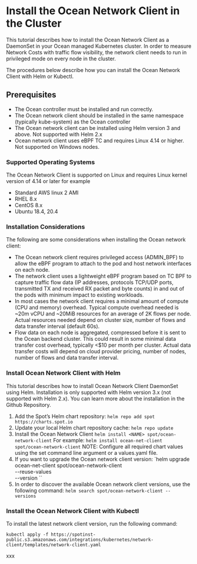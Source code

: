 # Install the Ocean Network Client in the Cluster

This tutorial describes how to install the Ocean Network Client as a DaemonSet in your Ocean managed Kubernetes cluster. In order to measure Network Costs  with traffic flow visibility, the network client needs to run in privileged mode on every node in the cluster.

The procedures below describe how you can install the Ocean Network Client with Helm or Kubectl.

## Prerequisites

* The Ocean controller must be installed and run correctly.
* The Ocean network client should be installed in the same namespace (typically kube-system) as the Ocean controller
* The Ocean network client can be installed using Helm version 3 and above. Not supported with Helm 2.x
* Ocean network client uses eBPF TC and requires Linux 4.14 or higher. Not supported on Windows nodes.

### Supported Operating Systems

The Ocean Network Client is supported on Linux and requires Linux kernel version of 4.14 or later for example

* Standard AWS linux 2 AMI
* RHEL 8.x
* CentOS 8.x
* Ubuntu 18.4, 20.4

### Installation Considerations

The following are some considerations when installing the Ocean network client:
* The Ocean network client requires privileged access (ADMIN_BPF) to allow the eBPF program to attach to the pod and host network interfaces on each node.
* The network client uses a lightweight eBPF program based on TC BPF to capture traffic flow data (IP addresses, protocols TCP/UDP ports, transmitted TX and received RX packet and byte counts)  in and out of the pods with minimum impact to existing workloads.  
* In most cases the network client requires a minimal amount of compute (CPU and memory) overhead. Typical compute overhead needed is ~20m vCPU and ~20MiB resources for an average of 2K flows per node. Actual resources needed depend on cluster size, number of flows and data transfer interval (default 60s).
* Flow data on each node is aggregated, compressed before it is sent to the Ocean backend cluster. This could result in some minimal data transfer cost overhead, typically <$10 per month per cluster. Actual data transfer costs will depend on cloud provider pricing, number of nodes, number of flows and data transfer interval.

### Install Ocean Network Client with Helm

This tutorial describes how to install Ocean Network Client DaemonSet using Helm. Installation is only supported with Helm version 3.x (not supported with Helm 2.x). You can learn more about the installation in the Github Repository.

1. Add the Spot’s Helm chart repository:
`helm repo add spot https://charts.spot.io`
2. Update your local Helm chart repository cache:
`helm repo update`
3. Install the Ocean Network Client
`helm install <NAME> spot/ocean-network-client`
For example:
`helm install ocean-net-client spot/ocean-network-client`
NOTE: Configure all required chart values using the set command line argument or a values.yaml file.
4. If you want to upgrade the Ocean network client version:
`helm upgrade ocean-net-client spot/ocean-network-client \
--reuse-values \
--version <VERSION>``
5. In order to discover the available Ocean network client versions, use the following command:
`helm search spot/ocean-network-client --versions`

### Install the Ocean Network Client with Kubectl

To install the latest network client version, run the following command:

`kubectl apply -f
https://spotinst-public.s3.amazonaws.com/integrations/kubernetes/network-client/templates/network-client.yaml`

xxx
